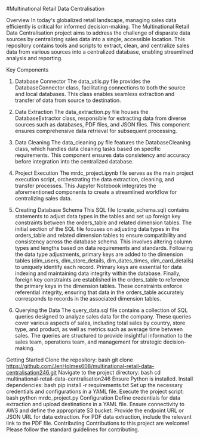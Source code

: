 #Multinational Retail Data Centralisation

Overview
In today's globalized retail landscape, managing sales data efficiently is critical for informed decision-making. The Multinational Retail Data Centralisation project aims to address the challenge of disparate data sources by centralizing sales data into a single, accessible location. This repository contains tools and scripts to extract, clean, and centralize sales data from various sources into a centralized database, enabling streamlined analysis and reporting.

Key Components
1. Database Connector
The data_utils.py file provides the DatabaseConnector class, facilitating connections to both the source and local databases. This class enables seamless extraction and transfer of data from source to destination.

2. Data Extraction
The data_extraction.py file houses the DatabaseExtractor class, responsible for extracting data from diverse sources such as databases, PDF files, and JSON files. This component ensures comprehensive data retrieval for subsequent processing.

3. Data Cleaning
The data_cleaning.py file features the DatabaseCleaning class, which handles data cleaning tasks based on specific requirements. This component ensures data consistency and accuracy before integration into the centralized database.

4. Project Execution
The mrdc_project.ipynb file serves as the main project execution script, orchestrating the data extraction, cleaning, and transfer processes. This Jupyter Notebook integrates the aforementioned components to create a streamlined workflow for centralizing sales data.

5. Creating Database Schema
This SQL file (create_schema.sql) contains statements to adjust data types in the tables and set up foreign key constraints between the orders_table and related dimension tables. 
The initial section of the SQL file focuses on adjusting data types in the orders_table and related dimension tables to ensure compatibility and consistency across the database schema. This involves altering column types and lengths based on data requirements and standards. 
Following the data type adjustments, primary keys are added to the dimension tables (dim_users, dim_store_details, dim_dates_times, dim_card_details) to uniquely identify each record. Primary keys are essential for data indexing and maintaining data integrity within the database.
Finally, foreign key constraints are established in the orders_table to reference the primary keys in the dimension tables. These constraints enforce referential integrity, ensuring that data in the orders_table accurately corresponds to records in the associated dimension tables.

6. Querying the Data
The query_data.sql file contains a collection of SQL queries designed to analyze sales data for the company. These queries cover various aspects of sales, including total sales by country, store type, and product, as well as metrics such as average time between sales. The queries are structured to provide insightful information to the sales team, operations team, and management for strategic decision-making.

Getting Started
Clone the repository:
bash
git clone https://github.com/JenHolmes608/multinational-retail-data-centralisation246.git
Navigate to the project directory:
bash
cd multinational-retail-data-centralisation246
Ensure Python is installed.
Install dependencies:
bash
pip install -r requirements.txt
Set up the necessary credentials and configurations in a YAML file.
Execute the project script:
bash
python mrdc_project.py
Configuration
Define credentials for data extraction and upload destinations in a YAML file.
Ensure connectivity to AWS and define the appropriate S3 bucket.
Provide the endpoint URL or JSON URL for data extraction.
For PDF data extraction, include the relevant link to the PDF file.
Contributing
Contributions to this project are welcome! Please follow the standard guidelines for contributing.